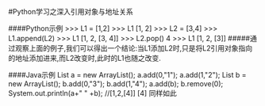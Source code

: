 #Python学习之深入引用对象与地址关系

####Python示例
	>>> L1 = [1,2]
	>>> L1
	[1, 2]
	>>> L2 = [3,4]
	>>> L1.append(L2)
	>>> L1
	[1, 2, [3, 4]]
	>>> L2.pop()
	4
	>>> L1
	[1, 2, [3]]
#####通过观察上面的例子,我们可以得出一个结论:当L1添加L2时,只是将L2引用对象指向的地址添加进来,而L2改变时,此时的L1也随之改变.
 
####Java示例
	List a = new ArrayList(); 
	a.add(0,"1");
	a.add(1,"2");
	List b = new ArrayList(); 
	b.add(0,"3");
	b.add(1,"4");
	a.add(b);
	b.remove(0);
	System.out.println(a+"   " +b);  //[1,2,[4]]    [4]  同样如此